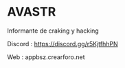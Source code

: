 # AVASTR
Informante de craking y hacking

Discord : https://discord.gg/r5KjtfhhPN

Web : appbsz.crearforo.net
